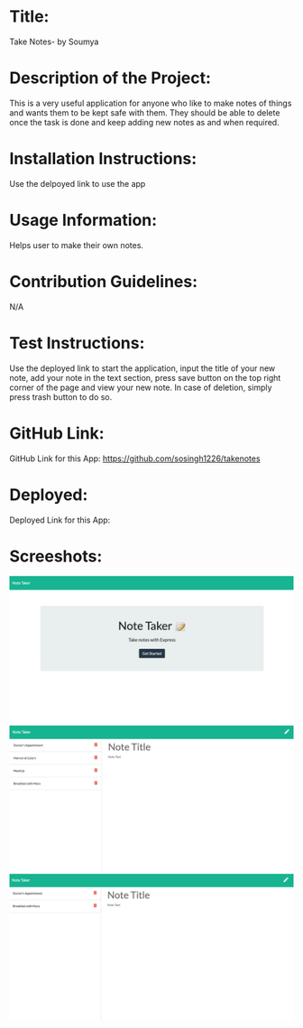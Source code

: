 # Title: 
  Take Notes- by Soumya

  # Description of the Project:
  This is a very useful application for anyone who like to make notes of things and wants them to be kept safe with them. They should be able to delete once the task is done and keep adding new notes as and when required.

  # Installation Instructions:
  Use the delpoyed link to use the app

  # Usage Information:
  Helps user to make their own notes.

  # Contribution Guidelines:
  N/A

  # Test Instructions:
  Use the deployed link to start the application, input the title of your new note, add your note in the text section, press save button on the top right corner of the page and view your new note. In case of deletion, simply press trash button to do so.

  # GitHub Link:
  GitHub Link for this App: https://github.com/sosingh1226/takenotes

  # Deployed:
  Deployed Link for this App: 


  # Screeshots:
  ![Screenshot 1](./Assets/notetaker1.png)
  ![Screenshot 2](./Assets/notetaker2.png)
  ![Screenshot 3](./Assets/notetaker3.png)